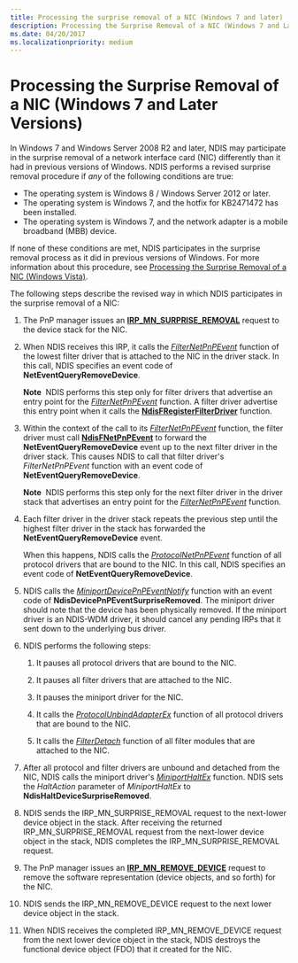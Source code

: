 ```yaml
---
title: Processing the surprise removal of a NIC (Windows 7 and later)
description: Processing the Surprise Removal of a NIC (Windows 7 and Later Versions)
ms.date: 04/20/2017
ms.localizationpriority: medium
---
```


# Processing the Surprise Removal of a NIC (Windows 7 and Later Versions)





In Windows 7 and Windows Server 2008 R2 and later, NDIS may participate in the surprise removal of a network interface card (NIC) differently than it had in previous versions of Windows. NDIS performs a revised surprise removal procedure if *any* of the following conditions are true:

-   The operating system is Windows 8 / Windows Server 2012 or later.
-   The operating system is Windows 7, and the hotfix for KB2471472 has been installed.
-   The operating system is Windows 7, and the network adapter is a mobile broadband (MBB) device.

If none of these conditions are met, NDIS participates in the surprise removal process as it did in previous versions of Windows. For more information about this procedure, see [Processing the Surprise Removal of a NIC (Windows Vista)](processing-the-surprise-removal-of-a-nic--windows-vista-.md).

The following steps describe the revised way in which NDIS participates in the surprise removal of a NIC:

1.  The PnP manager issues an [**IRP\_MN\_SURPRISE\_REMOVAL**](../kernel/irp-mn-surprise-removal.md) request to the device stack for the NIC.

2.  When NDIS receives this IRP, it calls the [*FilterNetPnPEvent*](/windows-hardware/drivers/ddi/ndis/nc-ndis-filter_net_pnp_event) function of the lowest filter driver that is attached to the NIC in the driver stack. In this call, NDIS specifies an event code of **NetEventQueryRemoveDevice**.

    **Note**  NDIS performs this step only for filter drivers that advertise an entry point for the [*FilterNetPnPEvent*](/windows-hardware/drivers/ddi/ndis/nc-ndis-filter_net_pnp_event) function. A filter driver advertise this entry point when it calls the [**NdisFRegisterFilterDriver**](/windows-hardware/drivers/ddi/ndis/nf-ndis-ndisfregisterfilterdriver) function.

     

3.  Within the context of the call to its [*FilterNetPnPEvent*](/windows-hardware/drivers/ddi/ndis/nc-ndis-filter_net_pnp_event) function, the filter driver must call [**NdisFNetPnPEvent**](/windows-hardware/drivers/ddi/ndis/nf-ndis-ndisfnetpnpevent) to forward the **NetEventQueryRemoveDevice** event up to the next filter driver in the driver stack. This causes NDIS to call that filter driver's *FilterNetPnPEvent* function with an event code of **NetEventQueryRemoveDevice**.

    **Note**  NDIS performs this step only for the next filter driver in the driver stack that advertises an entry point for the [*FilterNetPnPEvent*](/windows-hardware/drivers/ddi/ndis/nc-ndis-filter_net_pnp_event) function.

     

4.  Each filter driver in the driver stack repeats the previous step until the highest filter driver in the stack has forwarded the **NetEventQueryRemoveDevice** event.

    When this happens, NDIS calls the [*ProtocolNetPnPEvent*](/windows-hardware/drivers/ddi/ndis/nc-ndis-protocol_net_pnp_event) function of all protocol drivers that are bound to the NIC. In this call, NDIS specifies an event code of **NetEventQueryRemoveDevice**.

5.  NDIS calls the [*MiniportDevicePnPEventNotify*](/windows-hardware/drivers/ddi/ndis/nc-ndis-miniport_device_pnp_event_notify) function with an event code of **NdisDevicePnPEventSurpriseRemoved**. The miniport driver should note that the device has been physically removed. If the miniport driver is an NDIS-WDM driver, it should cancel any pending IRPs that it sent down to the underlying bus driver.

6.  NDIS performs the following steps:

    1.  It pauses all protocol drivers that are bound to the NIC.

    2.  It pauses all filter drivers that are attached to the NIC.

    3.  It pauses the miniport driver for the NIC.

    4.  It calls the [*ProtocolUnbindAdapterEx*](/windows-hardware/drivers/ddi/ndis/nc-ndis-protocol_unbind_adapter_ex) function of all protocol drivers that are bound to the NIC.

    5.  It calls the [*FilterDetach*](/windows-hardware/drivers/ddi/ndis/nc-ndis-filter_detach) function of all filter modules that are attached to the NIC.

7.  After all protocol and filter drivers are unbound and detached from the NIC, NDIS calls the miniport driver's [*MiniportHaltEx*](/windows-hardware/drivers/ddi/ndis/nc-ndis-miniport_halt) function. NDIS sets the *HaltAction* parameter of *MiniportHaltEx* to **NdisHaltDeviceSurpriseRemoved**.

8.  NDIS sends the IRP\_MN\_SURPRISE\_REMOVAL request to the next-lower device object in the stack. After receiving the returned IRP\_MN\_SURPRISE\_REMOVAL request from the next-lower device object in the stack, NDIS completes the IRP\_MN\_SURPRISE\_REMOVAL request.

9.  The PnP manager issues an [**IRP\_MN\_REMOVE\_DEVICE**](../kernel/irp-mn-remove-device.md) request to remove the software representation (device objects, and so forth) for the NIC.

10. NDIS sends the IRP\_MN\_REMOVE\_DEVICE request to the next lower device object in the stack.

11. When NDIS receives the completed IRP\_MN\_REMOVE\_DEVICE request from the next lower device object in the stack, NDIS destroys the functional device object (FDO) that it created for the NIC.

 

